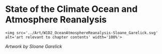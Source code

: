 # State of the Climate Ocean and Atmosphere Reanalysis

 ````{div} full-width 
 <img src='../Art/W1D2_OceanAtmosphereReanalysis-Sloane_Garelick.svg' alt='art relevant to chapter contents' width='100%'> 
```` 

*Artwork by Sloane Garelick*